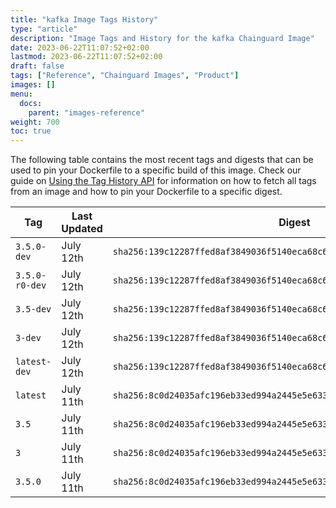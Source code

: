 ```yaml
---
title: "kafka Image Tags History"
type: "article"
description: "Image Tags and History for the kafka Chainguard Image"
date: 2023-06-22T11:07:52+02:00
lastmod: 2023-06-22T11:07:52+02:00
draft: false
tags: ["Reference", "Chainguard Images", "Product"]
images: []
menu:
  docs:
    parent: "images-reference"
weight: 700
toc: true
---
```


The following table contains the most recent tags and digests that can be used to pin your Dockerfile to a specific build of this image. Check our guide on [Using the Tag History API](/chainguard/chainguard-images/using-the-tag-history-api/) for information on how to fetch all tags from an image and how to pin your Dockerfile to a specific digest.

| Tag            | Last Updated | Digest                                                                    |
|----------------|--------------|---------------------------------------------------------------------------|
| `3.5.0-dev`    | July 12th    | `sha256:139c12287ffed8af3849036f5140eca68c69d75b3b6bc1d4aafac66dfd7e2c03` |
| `3.5.0-r0-dev` | July 12th    | `sha256:139c12287ffed8af3849036f5140eca68c69d75b3b6bc1d4aafac66dfd7e2c03` |
| `3.5-dev`      | July 12th    | `sha256:139c12287ffed8af3849036f5140eca68c69d75b3b6bc1d4aafac66dfd7e2c03` |
| `3-dev`        | July 12th    | `sha256:139c12287ffed8af3849036f5140eca68c69d75b3b6bc1d4aafac66dfd7e2c03` |
| `latest-dev`   | July 12th    | `sha256:139c12287ffed8af3849036f5140eca68c69d75b3b6bc1d4aafac66dfd7e2c03` |
| `latest`       | July 11th    | `sha256:8c0d24035afc196eb33ed994a2445e5e63327a337280201bf88e6de769ce58da` |
| `3.5`          | July 11th    | `sha256:8c0d24035afc196eb33ed994a2445e5e63327a337280201bf88e6de769ce58da` |
| `3`            | July 11th    | `sha256:8c0d24035afc196eb33ed994a2445e5e63327a337280201bf88e6de769ce58da` |
| `3.5.0`        | July 11th    | `sha256:8c0d24035afc196eb33ed994a2445e5e63327a337280201bf88e6de769ce58da` |
